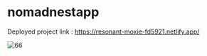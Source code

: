 # nomadnestapp

Deployed project link : https://resonant-moxie-fd5921.netlify.app/


![66](https://github.com/shalini-bit/nomadnestapp/assets/64901722/62a8d155-bc8d-4c32-a6f5-d66797633cc9)
